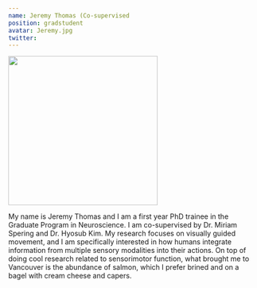 ```yaml
---
name: Jeremy Thomas (Co-supervised 
position: gradstudent
avatar: Jeremy.jpg
twitter: 
---
```

<img width="300" src="{{site.baseurl}}/images/people/{{page.avatar}}" data-action="zoom">

My name is Jeremy Thomas and I am a first year PhD trainee in the Graduate Program in Neuroscience. I am co-supervised by Dr. Miriam Spering and Dr. Hyosub Kim. My research focuses on visually guided movement, and I am specifically interested in how humans integrate information from multiple sensory modalities into their actions. On top of doing cool research related to sensorimotor function, what brought me to Vancouver is the abundance of salmon, which I prefer brined and on a bagel with cream cheese and capers.
